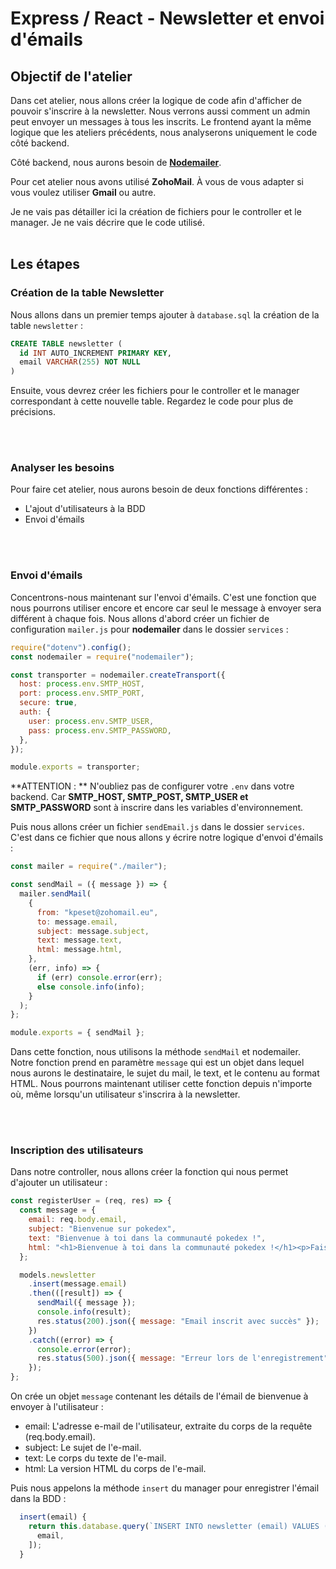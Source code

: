 # Express / React - Newsletter et envoi d'émails

## Objectif de l'atelier

Dans cet atelier, nous allons créer la logique de code afin d'afficher de pouvoir s'inscrire à la newsletter. Nous verrons aussi comment un admin peut envoyer un messages à tous les inscrits.
Le frontend ayant la même logique que les ateliers précédents, nous analyserons uniquement le code côté backend.

Côté backend, nous aurons besoin de [**Nodemailer**](https://www.npmjs.com/package/nodemailer). 

Pour cet atelier nous avons utilisé **ZohoMail**. À vous de vous adapter si vous voulez utiliser **Gmail** ou autre.


Je ne vais pas détailler ici la création de fichiers pour le controller et le manager. Je ne vais décrire que le code utilisé.
<br>
<br>
## Les étapes

### Création de la table Newsletter

Nous allons dans un premier temps ajouter à `database.sql` la création de la table `newsletter` :

```SQL
CREATE TABLE newsletter (
  id INT AUTO_INCREMENT PRIMARY KEY,
  email VARCHAR(255) NOT NULL
)
```

Ensuite, vous devrez créer les fichiers pour le controller et le manager correspondant à cette nouvelle table. Regardez le code pour plus de précisions.

<br>
<br>

### Analyser les besoins

Pour faire cet atelier, nous aurons besoin de deux fonctions différentes :
- L'ajout d'utilisateurs à la BDD
- Envoi d'émails

<br>
<br>

 
### Envoi d'émails

Concentrons-nous maintenant sur l'envoi d'émails. C'est une fonction que nous pourrons utiliser encore et encore car seul le message à envoyer sera différent à chaque fois.
Nous allons d'abord créer un fichier de configuration `mailer.js` pour **nodemailer** dans le dossier `services` : 

```js
require("dotenv").config();
const nodemailer = require("nodemailer");

const transporter = nodemailer.createTransport({
  host: process.env.SMTP_HOST,
  port: process.env.SMTP_PORT,
  secure: true,
  auth: {
    user: process.env.SMTP_USER,
    pass: process.env.SMTP_PASSWORD,
  },
});

module.exports = transporter;
```

**ATTENTION : ** N'oubliez pas de configurer votre `.env` dans votre backend. Car **SMTP_HOST, SMTP_POST, SMTP_USER et SMTP_PASSWORD** sont à inscrire dans les variables d'environnement.


Puis nous allons créer un fichier `sendEmail.js` dans le dossier `services`. C'est dans ce fichier que nous allons y écrire notre logique d'envoi d'émails :

```js
const mailer = require("./mailer");

const sendMail = ({ message }) => {
  mailer.sendMail(
    {
      from: "kpeset@zohomail.eu",
      to: message.email,
      subject: message.subject,
      text: message.text,
      html: message.html,
    },
    (err, info) => {
      if (err) console.error(err);
      else console.info(info);
    }
  );
};

module.exports = { sendMail };
```


Dans cette fonction, nous utilisons la méthode `sendMail` et nodemailer.
Notre fonction prend en paramètre `message` qui est un objet dans lequel nous aurons le destinataire, le sujet du mail, le text, et le contenu au format HTML.
Nous pourrons maintenant utiliser cette fonction depuis n'importe où, même lorsqu'un utilisateur s'inscrira à la newsletter.

<br>
<br>

### Inscription des utilisateurs

Dans notre controller, nous allons créer la fonction qui nous permet d'ajouter un utilisateur :

```js
const registerUser = (req, res) => {
  const message = {
    email: req.body.email,
    subject: "Bienvenue sur pokedex",
    text: "Bienvenue à toi dans la communauté pokedex !",
    html: "<h1>Bienvenue à toi dans la communauté pokedex !</h1><p>Fais comme chez toi.</p>",
  };

  models.newsletter
    .insert(message.email)
    .then(([result]) => {
      sendMail({ message });
      console.info(result);
      res.status(200).json({ message: "Email inscrit avec succès" });
    })
    .catch((error) => {
      console.error(error);
      res.status(500).json({ message: "Erreur lors de l'enregistrement" });
    });
};
```

On crée un objet `message` contenant les détails de l'émail de bienvenue à envoyer à l'utilisateur :
- email: L'adresse e-mail de l'utilisateur, extraite du corps de la requête (req.body.email).
- subject: Le sujet de l'e-mail.
- text: Le corps du texte de l'e-mail.
- html: La version HTML du corps de l'e-mail.

Puis nous appelons la méthode `insert` du manager pour enregistrer l'émail dans la BDD :

```js
  insert(email) {
    return this.database.query(`INSERT INTO newsletter (email) VALUES (?)`, [
      email,
    ]);
  }
```




